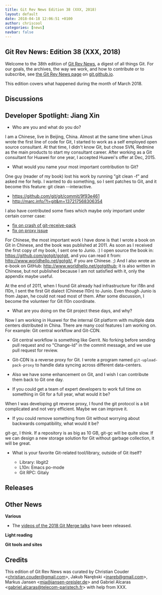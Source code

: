 ```yaml
---
title: Git Rev News Edition 38 (XXX, 2018)
layout: default
date: 2018-04-18 12:06:51 +0100
author: chriscool
categories: [news]
navbar: false
---
```


## Git Rev News: Edition 38 (XXX, 2018)

Welcome to the 38th edition of [Git Rev News](https://git.github.io/rev_news/rev_news/),
a digest of all things Git. For our goals, the archives, the way we work, and how to contribute or to
subscribe, see [the Git Rev News page](https://git.github.io/rev_news/rev_news/) on [git.github.io](http://git.github.io).

This edition covers what happened during the month of March 2018.

## Discussions

<!---
### General
-->

<!---
### Reviews
-->

<!---
### Support
-->

## Developer Spotlight: Jiang Xin

* Who are you and what do you do?

I am a Chinese, live in Beijing, China.  Almost at the same time when
Linus wrote the first line of code for Git, I started to work as a
self employed open source consultant. At that time, I didn't know Git,
but chose SVN, Redmine as the main products to start my consultant
career.  After working as a Git consultant for Huawei for one year, I
accepted Huawei's offer at Dec, 2015.

* What would you name your most important contribution to Git?

One guy (reader of my book) lost his work by running "git clean -f"
and asked me for help. I wanted to do something, so I sent patches to
Git, and it become this feature: git clean --interactive.

  - https://github.com/git/git/commit/9f93e461
  - http://marc.info/?l=git&m=137217568306354

I also have contributed some fixes which maybe only important under
certain corner case:

  - [fix on crash of git-receive-pack](https://github.com/git/git/commit/b112b14d)
  - [fix on proxy issue](https://github.com/git/git/commit/d445fda4)

For Chinese, the most important work I have done is that I wrote a
book on Git in Chinese, and the book was published at 2011. As soon as
I received the first copy of my book, I sent one to Junio. :)  I open
source the book in: https://github.com/gotgit/gotgit, and you can read
it from: http://www.worldhello.net/gotgit/, if you are Chinese. ;)
And I also wrote an e-book on GitHub:
http://www.worldhello.net/gotgithub; it is also written in Chinese,
but not published because I am not satisfied with it, only the
appendix maybe useful.

At the end of 2011, when I found Git already had infrastructure for
i18n and l10n, I sent the first Git dialect (Chinese l10n) to Junio.
Even though Junio is from Japan, he could not read most of them. After
some discussion, I become the volunteer for Git l10n coordinate.

* What are you doing on the Git project these days, and why?

Now I am working in Huawei for the internal Git platform with multiple
data centers distributed in China. There are many cool features I am
working on.
For example: Git central workflow and Git-CDN.

  - Git central workflow is something like Gerrit. No forking before
    sending pull request and no "Change-Id" in the commit message, and
    we use pull request for review.

  - Git-CDN is a reverse proxy for Git. I wrote a program named
    `git-upload-pack-proxy` to handle data syncing across different
    data-centers.

  - Also we have some enhancement on Git, and I wish I can
    contribute them back to Git one day.

* If you could get a team of expert developers to work full time on
  something in Git for a full year, what would it be?

When I was developing git reverse proxy, I found the git protocol is a
bit complicated and not very efficient.  Maybe we can improve it.

* If you could remove something from Git without worrying about
  backwards compatibility, what would it be?

git-gc, I think.  If a repository is as big as 10 GB, git-gc will be
quite slow.  If we can design a new storage solution for Git without
garbage collection, it will be great.

* What is your favorite Git-related tool/library, outside of Git
  itself?

  - Library: libgit2
  - L10n: Emacs po-mode
  - Git RPC: Gitaly

## Releases


## Other News

__Various__

+ The [videos of the 2018 Git Merge talks](https://www.youtube.com/watch?v=MfIi3d7UAhs&list=PLTpLVrHJAlODA3qfvV-x_QBPTZtT5JT5q) have been released.

__Light reading__


__Git tools and sites__


## Credits

This edition of Git Rev News was curated by
Christian Couder &lt;<christian.couder@gmail.com>&gt;,
Jakub Narębski &lt;<jnareb@gmail.com>&gt;,
Markus Jansen &lt;<mja@jansen-preisler.de>&gt; and
Gabriel Alcaras &lt;<gabriel.alcaras@telecom-paristech.fr>&gt;
with help from XXX.

